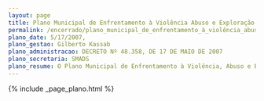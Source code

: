 ```yaml
---
layout: page
title: Plano Municipal de Enfrentamento à Violência Abuso e Exploração Sexual contra Crianças e Adolescentes da Cidade de São Paulo
permalink: /encerrado/plano_municipal_de_enfrentamento_à_violência_abuso_e_exploração_sexual_contra_crianças_e_adolescentes_da_cidade_de_são_paulo
plano_date: 5/17/2007, 
plano_gestao: Gilberto Kassab
plano_administracao: DECRETO Nº 48.358, DE 17 DE MAIO DE 2007
plano_secretaria: SMADS
plano_resume: O Plano Municipal de Enfrentamento à Violência, Abuso e Exploração Sexual contra Crianças e Adolescentes da Cidade de São Paulo é um marco na política de Assistência Social do município, pois, até então, na maior metrópole da América Latina, notória por ser um centro de turismo de negócios e de oportunidades, não havia uma estratégia para prevenir e combater, de forma integrada e intersetorial, a violência, o abuso e a exploração sexual contra crianças e adolescentes. O Plano, no entanto, não surgiu do dia para a noite. Sua discussão antecede a constituição da Comissão Municipal de Enfrentamento à Violência, Abuso e Exploração Sexual contra Crianças e Adolescentes, instituída pela Prefeitura de São Paulo, sancionada pelo Decreto nº 48.358 em 17 de maio de 2007, sob coordenação da Secretaria Municipal de Assistência e Desenvolvimento Social (SMADS). Em 2004, a Prefeitura de São Paulo, por meio de sua pasta da Assistência Social, promoveu seminários nas cinco macro-regiões, com palestrantes especializados nos diversos temas dos eixos que norteavam os Planos Estadual e Nacional. Naquela época, o Plano Municipal, apesar de finalizado, não foi lançado. Em 2005 a SMADS retomou as discussões, passando a revisá-lo com as coordenadoras do Serviço de Proteção Social às Crianças e Adolescentes Vítimas de Violência, Abuso e Exploração Sexual e suas Famílias (ex-Programa Sentinela), o Movimento Pacto São Paulo e o Ministério Público do Trabalho - 2ª Região. No ano seguinte, a SMADS iniciou a construção do Decreto para a constituição da Comissão Municipal, tendo como uma das atribuições a construção do Plano Municipal. Já constituída, a Comissão passa a discutir e formatar o Plano Municipal de Enfrentamento por meio de seus membros, que são representantes das diversas Secretarias Municipais, Conselhos e da sociedade civil ligada ao enfrentamento à violência contra crianças e adolescentes. 
---
```

<div>
{% include _page_plano.html %}
</div>
